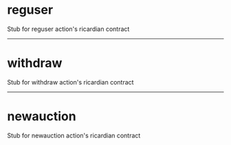 <h1 class="contract"> reguser </h1>

Stub for reguser action's ricardian contract

---

<h1 class="contract"> withdraw </h1>

Stub for withdraw action's ricardian contract

---

<h1 class="contract"> newauction </h1>

Stub for newauction action's ricardian contract
